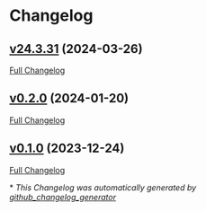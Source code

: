 # Changelog

## [v24.3.31](https://github.com/buluma/ansible-role-nsswitch/tree/v24.3.31) (2024-03-26)

[Full Changelog](https://github.com/buluma/ansible-role-nsswitch/compare/v0.2.0...v24.3.31)

## [v0.2.0](https://github.com/buluma/ansible-role-nsswitch/tree/v0.2.0) (2024-01-20)

[Full Changelog](https://github.com/buluma/ansible-role-nsswitch/compare/v0.1.0...v0.2.0)

## [v0.1.0](https://github.com/buluma/ansible-role-nsswitch/tree/v0.1.0) (2023-12-24)

[Full Changelog](https://github.com/buluma/ansible-role-nsswitch/compare/abab21125d0c4e8171d888cc85afbff2f70538b0...v0.1.0)



\* *This Changelog was automatically generated by [github_changelog_generator](https://github.com/github-changelog-generator/github-changelog-generator)*

